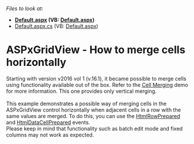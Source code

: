 <!-- default file list -->
*Files to look at*:

* **[Default.aspx](./CS/Default.aspx) (VB: [Default.aspx](./VB/Default.aspx))**
* [Default.aspx.cs](./CS/Default.aspx.cs) (VB: [Default.aspx](./VB/Default.aspx))
<!-- default file list end -->
# ASPxGridView - How to merge cells horizontally


Starting with version v2016 vol 1 (v.16.1), it became possible to merge cells using functionality available out of the box. Refer to the <a href="https://demos.devexpress.com/ASPxGridViewDemos/Rows/CellMerging.aspx">Cell Merging</a> demo for more information. This one provides only vertical merging.<br><br>This example demonstrates a possible way of merging cells in the ASPxGridView control horizontally when adjacent cells in a row with the same values are merged. To do this, you can use the <a href="https://documentation.devexpress.com/AspNet/DevExpress.Web.ASPxGridView.HtmlRowPrepared.event">HtmlRowPrepared</a> and <a href="https://documentation.devexpress.com/AspNet/DevExpress.Web.ASPxGridView.HtmlDataCellPrepared.event">HtmlDataCellPrepared</a> events.<br>Please keep in mind that functionality such as batch edit mode and fixed columns may not work as expected.

<br/>



